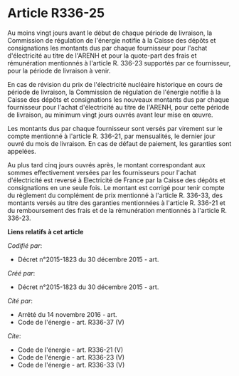 # Article R336-25

Au moins vingt jours avant le début de chaque période de livraison, la Commission de régulation de l'énergie notifie à la
Caisse des dépôts et consignations les montants dus par chaque fournisseur pour l'achat d'électricité au titre de l'ARENH et
pour la quote-part des frais et rémunération mentionnés à l'article R. 336-23 supportés par ce fournisseur, pour la période
de livraison à venir. 

En cas de révision du prix de l'électricité nucléaire historique en cours de période de livraison, la Commission de
régulation de l'énergie notifie à la Caisse des dépôts et consignations les nouveaux montants dus par chaque fournisseur pour
l'achat d'électricité au titre de l'ARENH, pour cette période de livraison, au minimum vingt jours ouvrés avant leur mise en
œuvre. 

Les montants dus par chaque fournisseur sont versés par virement sur le compte mentionné à l'article R. 336-21, par
mensualités, le dernier jour ouvré du mois de livraison. En cas de défaut de paiement, les garanties sont appelées. 

Au plus tard cinq jours ouvrés après, le montant correspondant aux sommes effectivement versées par les fournisseurs pour
l'achat d'électricité est reversé à Electricité de France par la Caisse des dépôts et consignations en une seule fois. Le
montant est corrigé pour tenir compte du règlement du complément de prix mentionné à l'article R. 336-33, des montants versés
au titre des garanties mentionnées à l'article R. 336-21 et du remboursement des frais et de la rémunération mentionnés à
l'article R. 336-23.

**Liens relatifs à cet article**

_Codifié par_:

  - Décret n°2015-1823 du 30 décembre 2015 - art.

_Créé par_:

  - Décret n°2015-1823 du 30 décembre 2015 - art.

_Cité par_:

  - Arrêté du 14 novembre 2016 - art.
  - Code de l'énergie - art. R336-37 (V)

_Cite_:

  - Code de l'énergie - art. R336-21 (V)
  - Code de l'énergie - art. R336-23 (V)
  - Code de l'énergie - art. R336-33 (V)
